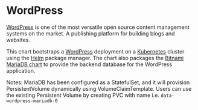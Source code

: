 # WordPress

[WordPress](https://wordpress.org/) is one of the most versatile open source content management systems on the market. A publishing platform for building blogs and websites.

This chart bootstraps a [WordPress](https://github.com/bitnami/bitnami-docker-wordpress) deployment on a [Kubernetes](http://kubernetes.io) cluster using the [Helm](https://helm.sh) package manager. The chart also packages the [Bitnami MariaDB chart](https://github.com/kubernetes/charts/tree/master/stable/mariadb) to provide the backend database for the WordPress application.

Notes: MariaDB has been configured as a StatefulSet, and it will provision PersistentVolume dynamically using VolumeClaimTemplate. Users can use the existing Persistent Volume by creating PVC with name i.e. `data-wordpress-mariadb-0`
